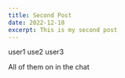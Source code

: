 ```yaml
---
title: Second Post
date: 2022-12-18
excerpt: This is my second post
---
```


user1
use2
user3

All of them on in the chat

